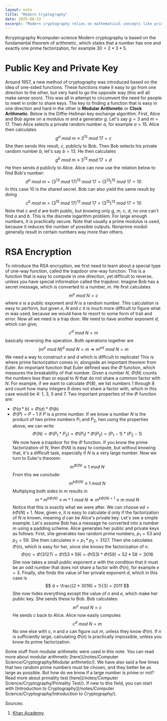 ```yaml
---
layout: note
title: "Modern Cryptography"
date: 2025-08-23
excerpt: "Modern cryptography relies on mathematical concepts like prime factorization and modular arithmetic."
---
```


#cryptography #computer-science 
Modern cryptography is based on the fundamental theorem of arithmetic, which states that a number has one and exactly one prime factorization, for example $30 = 2 * 3 * 5$. 

# Public Key and Private Key
Around 1957, a new method of cryptography was introduced based on the idea of one-sided functions. These functions make it easy to go from one direction to the other, but very hard to go the opposite way (this will all make sense soon). This was all in attempt to circumvent the need for people to meet in order to share keys.
The key to finding a function that is easy in one direction and hard in the other is __Modular Arithmetic__ or __Clock Arithmetic__. Below is the Diffie-Hellman key exchange algorithm.
First, Alice and Bob agree on a modulus $m$ and a generator $g$. Let's say $g = 3$ and $m = 17$. Then Alice selects a private random number $a$, for example $a = 15$. Alice then calculates
$$
g^a\ mod\ m \equiv 3^{15}\ mod\ 17 = c
$$
She then sends this result, $c$, publicly to Bob. Then Bob selects his private random number $b$, let's say $b = 13$. He then calculates
$$
g^b\ mod\ m \equiv 3^{13}\ mod\ 17 = d
$$
He then sends $d$ publicly to Alice.  Alice can now use the relation below to find Bob's number:
$$
d^a\ mod\ m = (3^{13}\ mod\ 17)^{15}\ mod\ 17 = (3^{13})^{15}\ mod\ 17 = 10
$$
In this case $10$ is the shared secret. Bob can also yield the same result by doing
$$
c^b\ mod\ m = (3^{15}\ mod\ 17)^{13}\ mod\ 17 = (3^{15})^{13}\ mod\ 17 = 10
$$
Note that $c$ and $d$ are both public, but knowing only $g$, $m$, $c$, $d$, no one can't find $a$ and $b$.
This is the discrete logarithm problem. For large enough numbers, it is practically secure. Note that usually a prime modulus is used, because it reduces the number of possible outputs. Nonprime moduli generally result in certain numbers way more than others.

# RSA Encryption
To introduce the RSA encryption, we first need to learn about a special type of one-way function, called the trapdoor one-way function. This is a function that is easy to compute in one direction, yet difficult to reverse, unless you have special information called the trapdoor.
Imagine Bob has a secret message, which is converted to a number, $m$. He first calculates
$$
m^e\ mod\ N = c
$$
where $e$ is a public exponent and $N$ is a random number. This calculation is easy to perform, but given $e$, $N$ and $c$ it is much more difficult to figure what $m$ was used, because we would have to resort to some form of trail and error.
Now all we need is a trap door. We need to have another exponent $d$, which can give;
$$
c^d\ mod\ N = m
$$
basically reversing the operation. Both operations together are
$$
(m^e\ mod\ N)^d\ mod\ N = m \Rightarrow m^{ed}\ mod\ N = m
$$
We need a way to construct $e$ and $d$ which is difficult to replicate! This is where prime factorization comes in, alongside an important theorem from Euler.
An important function that Euler defined was the $\Phi$ function, which measures the breakability of that number. Given a number $N$, $\Phi (N)$ counts the numbers less than or equal to $N$ that do not share a common factor with $N$. For example, if we want to calculate $\Phi (8)$, we list numbers $1$ through $8$ and count how many integers $8$ does not share a factor with, which in this case would be $4$: $1$, $3$, $5$ and $7$. Two important properties of the $\Phi$ function are:
- $\Phi (a*b) = \Phi (a) * \Phi (b)$
- $\Phi (P) = P-1$ if $P$ is a prime number.
If we know a number $N$ is the product of two prime numbers $P_1$ and $P_2$, hen using the properties above, we can write
$$
\Phi (N) = \Phi (P_1 * P_2) = \Phi (P_1) * \Phi (P_2) = (P_1 - 1) * (P_2 - 1)
$$
We now have a trapdoor for the $\Phi$ function. If you know the prime factorization of $N$, then $\Phi (N)$ is easy to compute, but without knowing that, it's a difficult task, especially if $N$ is a very large number. Now we turn to Euler's theorem:
$$
m^{\Phi(N)} \equiv 1\ mod\ N
$$
From this we conclude:
$$
m^{k\Phi(N)} \equiv 1\ mod\ N
$$
Multiplying both sides in $m$ results in
$$
m * m^{k\Phi(N)} \equiv m * 1\ mod\ N \Rightarrow m^{k\Phi(N) + 1} \equiv m\ mod\ N
$$
Notice that this is exactly what we were after. We can choose $ed = k \Phi (N) + 1$. Now, given $e$, it is easy to calculate $d$ only if the factorization of $N$ is known, meaning $d$ can be Alice's private key.
Let's see a simple example. Let's assume Bob has a message he converted into a number $m$ using a padding scheme. Alice generates her public and private keys as follows: First, she generates two random prime numbers, $p_1 = 53$ and $p_2 = 59$. She then calculates $n = p_1 * p_2 = 3127$. Then she calculates $\Phi (n)$, which is easy for her, since she knows the factorization of $n$.
$$
\Phi (n) = \Phi (3127) = \Phi (53 * 59) = \Phi (53) * \Phi (59) = 52 * 58 = 3016 
$$
She now takes a small public exponent $e$ with the condition that it must be an odd number that does not share a factor with $\Phi (n)$, for example $e = 3$. Finally, she finds the value of her private exponent $d$, which in this case is
$$
d = \frac{(2 * 3016) + 1}{3} = 2011
$$
She now hides everything except the value of $n$ and $e$, which make her public key. She sends these to Bob. Bob calculates:
$$
m^e\ mod\ N=c
$$
He sends $c$ back to Alice. Alice now easily computes
$$
c^d\ mod\ N = m
$$
No one else with $c$, $n$ and $e$ can figure out $m$, unless they know $\Phi (n)$. If $n$ is sufficiently large, calculating $\Phi (n)$ is practically impossible, unless you know its prime factorization.

Some stuff from modular arithmetic were used in this note. You can read more about modular arithmetic [here](/notes/Computer Science/Cryptography/Modular arithmetic/).
We have also said a few times that two random prime numbers must be chosen, and they better be as large as possible. But how do we know if a large number is prime or not? Read more about primality test [here](/notes/Computer Science/Cryptography/Primality Test/).
If new to this field, you can start with [Introduction to Cryptography](/notes/Computer Science/Cryptography/Introduction to Cryptography/).

Sources:
1. [Khan Academy](https://www.khanacademy.org/computing/computer-science/cryptography).